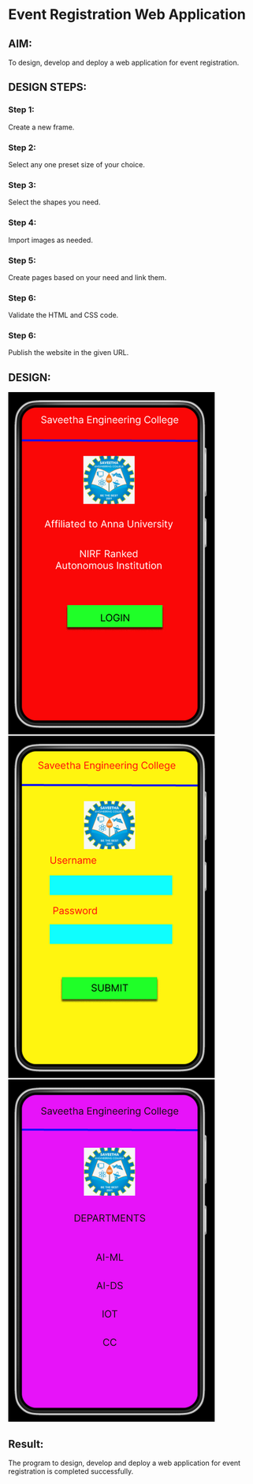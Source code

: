# Event Registration Web Application

## AIM:
To design, develop and deploy a web application for event registration.

## DESIGN STEPS:

### Step 1:
Create a new frame.
### Step 2:

Select any one preset size of your choice.
### Step 3:

Select the shapes you need.
### Step 4:

Import images as needed.
### Step 5:

Create pages based on your need and link them.


### Step 6:

Validate the HTML and CSS code.

### Step 6:

Publish the website in the given URL.

## DESIGN:
![](1.png)
![](2.png)
![](3.png)


## Result:
The program to design, develop and deploy a web application for event registration is completed successfully.
